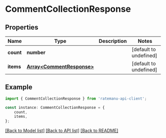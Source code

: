 # CommentCollectionResponse


## Properties

Name | Type | Description | Notes
------------ | ------------- | ------------- | -------------
**count** | **number** |  | [default to undefined]
**items** | [**Array&lt;CommentResponse&gt;**](CommentResponse.md) |  | [default to undefined]

## Example

```typescript
import { CommentCollectionResponse } from 'ratemanu-api-client';

const instance: CommentCollectionResponse = {
    count,
    items,
};
```

[[Back to Model list]](../README.md#documentation-for-models) [[Back to API list]](../README.md#documentation-for-api-endpoints) [[Back to README]](../README.md)
